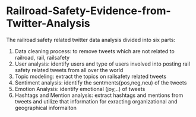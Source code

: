 # Railroad-Safety-Evidence-from-Twitter-Analysis

The railroad safety related twitter data analysis divided into six parts:
  
  1. Data cleaning process: to remove tweets which are not related to railroad, rail, railsafety
  2. User analysis: identify users and type of users involved into posting rail safety related tweets from all over the world
  3. Topic modeling: extract the topics on railsafety related tweets
  4. Sentiment analysis: identify the sentments(pos,neg,neu) of the tweets
  5. Emotion Analysis: identify emotional (joy,..) of tweets
  6. Hashtags and Mention analysis: extract hashtags and mentions from tweets and utilize that information for exracting organizational and geographical informaiton 
